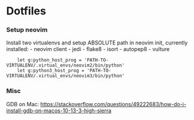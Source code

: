 # Dotfiles

### Setup neovim
Install two virtualenvs and setup ABSOLUTE path in neovim init, currently installed:
	- neovim client
	- jedi
	- flake8
	- isort
	- autopep8
	- vulture
```
	let g:python_host_prog = 'PATH-TO-VIRTUALENV/.virtual_envs/neovim2/bin/python'
	let g:python3_host_prog = 'PATH-TO-VIRTUALENV/.virtual_envs/neovim3/bin/python'
```

### Misc

GDB on Mac:
https://stackoverflow.com/questions/49222683/how-do-i-install-gdb-on-macos-10-13-3-high-sierra

